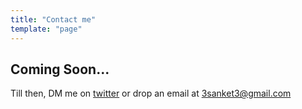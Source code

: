 ```yaml
---
title: "Contact me"
template: "page"
---
```


## Coming Soon...
Till then, DM me on [twitter](https://www.twitter.com/3sanket3) or drop an email at [3sanket3@gmail.com](mailto:3sanket3@gmail.com)